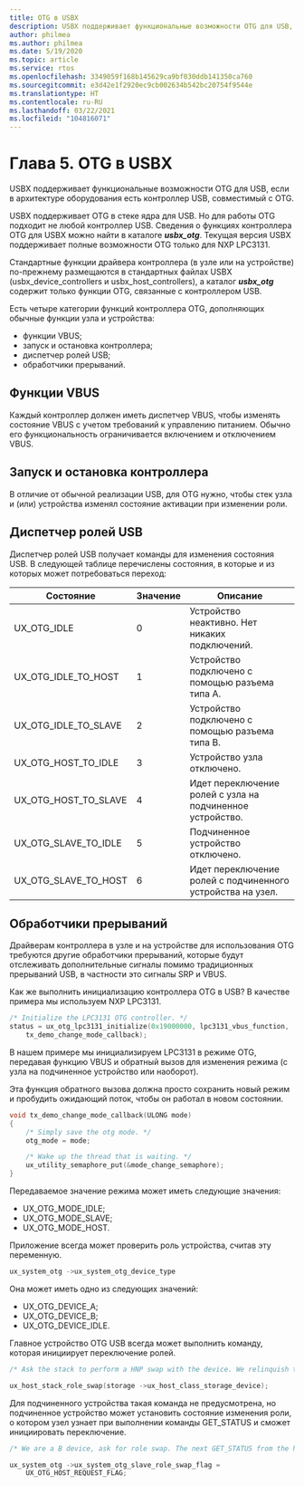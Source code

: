 ```yaml
---
title: OTG в USBX
description: USBX поддерживает функциональные возможности OTG для USB, если в архитектуре оборудования есть контроллер USB, совместимый с OTG.
author: philmea
ms.author: philmea
ms.date: 5/19/2020
ms.topic: article
ms.service: rtos
ms.openlocfilehash: 3349059f168b145629ca9bf030ddb141350ca760
ms.sourcegitcommit: e3d42e1f2920ec9cb002634b542bc20754f9544e
ms.translationtype: HT
ms.contentlocale: ru-RU
ms.lasthandoff: 03/22/2021
ms.locfileid: "104816071"
---
```

# <a name="chapter-5-usbx-otg"></a>Глава 5. OTG в USBX

USBX поддерживает функциональные возможности OTG для USB, если в архитектуре оборудования есть контроллер USB, совместимый с OTG.

USBX поддерживает OTG в стеке ядра для USB. Но для работы OTG подходит не любой контроллер USB. Сведения о функциях контроллера OTG для USBX можно найти в каталоге ***usbx_otg***. Текущая версия USBX поддерживает полные возможности OTG только для NXP LPC3131.

Стандартные функции драйвера контроллера (в узле или на устройстве) по-прежнему размещаются в стандартных файлах USBX (usbx_device_controllers и usbx_host_controllers), а каталог ***usbx_otg*** содержит только функции OTG, связанные с контроллером USB.

Есть четыре категории функций контроллера OTG, дополняющих обычные функции узла и устройства:

- функции VBUS;
- запуск и остановка контроллера;
- диспетчер ролей USB;
- обработчики прерываний.

## <a name="vbus-functions"></a>Функции VBUS

Каждый контроллер должен иметь диспетчер VBUS, чтобы изменять состояние VBUS с учетом требований к управлению питанием. Обычно его функциональность ограничивается включением и отключением VBUS.

## <a name="start-and-stop-the-controller"></a>Запуск и остановка контроллера

В отличие от обычной реализации USB, для OTG нужно, чтобы стек узла и (или) устройства изменял состояние активации при изменении роли.

## <a name="usb-role-manager"></a>Диспетчер ролей USB

Диспетчер ролей USB получает команды для изменения состояния USB. В следующей таблице перечислены состояния, в которые и из которых может потребоваться переход:

| Состояние                    | Значение | Описание                                           |
| ------------------------ | ----- | ----------------------------------------------------- |
| UX_OTG_IDLE            | 0     | Устройство неактивно. Нет никаких подключений. |
| UX_OTG_IDLE_TO_HOST  | 1     | Устройство подключено с помощью разъема типа A.             |
| UX_OTG_IDLE_TO_SLAVE | 2     | Устройство подключено с помощью разъема типа B.             |
| UX_OTG_HOST_TO_IDLE  | 3     | Устройство узла отключено.                          |
| UX_OTG_HOST_TO_SLAVE | 4     | Идет переключение ролей с узла на подчиненное устройство.                          |
| UX_OTG_SLAVE_TO_IDLE | 5     | Подчиненное устройство отключено.                          |
| UX_OTG_SLAVE_TO_HOST | 6     | Идет переключение ролей с подчиненного устройства на узел.                          |

## <a name="interrupt-handlers"></a>Обработчики прерываний

Драйверам контроллера в узле и на устройстве для использования OTG требуются другие обработчики прерываний, которые будут отслеживать дополнительные сигналы помимо традиционных прерываний USB, в частности это сигналы SRP и VBUS.

Как же выполнить инициализацию контроллера OTG в USB? В качестве примера мы используем NXP LPC3131.

```C
/* Initialize the LPC3131 OTG controller. */
status = ux_otg_lpc3131_initialize(0x19000000, lpc3131_vbus_function,
    tx_demo_change_mode_callback);
```

В нашем примере мы инициализируем LPC3131 в режиме OTG, передавая функцию VBUS и обратный вызов для изменения режима (с узла на подчиненное устройство или наоборот).

Эта функция обратного вызова должна просто сохранить новый режим и пробудить ожидающий поток, чтобы он работал в новом состоянии.

```C
void tx_demo_change_mode_callback(ULONG mode)
{
    /* Simply save the otg mode. */
    otg_mode = mode;

    /* Wake up the thread that is waiting. */
    ux_utility_semaphore_put(&mode_change_semaphore);
}
```

Передаваемое значение режима может иметь следующие значения:

- UX_OTG_MODE_IDLE;
- UX_OTG_MODE_SLAVE;
- UX_OTG_MODE_HOST.

Приложение всегда может проверить роль устройства, считав эту переменную.

```C
ux_system_otg ->ux_system_otg_device_type
```

Она может иметь одно из следующих значений:

- UX_OTG_DEVICE_A;
- UX_OTG_DEVICE_B;
- UX_OTG_DEVICE_IDLE.

Главное устройство OTG USB всегда может выполнить команду, которая инициирует переключение ролей.

```C
/* Ask the stack to perform a HNP swap with the device. We relinquish the host role to A device. */

ux_host_stack_role_swap(storage ->ux_host_class_storage_device);
```

Для подчиненного устройства такая команда не предусмотрена, но подчиненное устройство может установить состояние изменения роли, о котором узел узнает при выполнении команды GET_STATUS и сможет инициировать переключение.

```C
/* We are a B device, ask for role swap. The next GET_STATUS from the host will get the status change and do the HNP. */

ux_system_otg ->ux_system_otg_slave_role_swap_flag =
    UX_OTG_HOST_REQUEST_FLAG;
```
